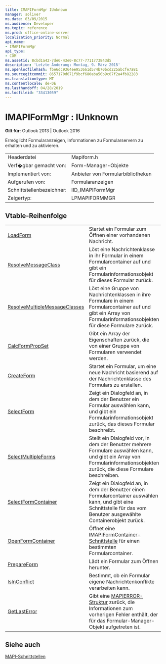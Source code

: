 ```yaml
---
title: IMAPIFormMgr IUnknown
manager: soliver
ms.date: 03/09/2015
ms.audience: Developer
ms.topic: reference
ms.prod: office-online-server
localization_priority: Normal
api_name:
- IMAPIFormMgr
api_type:
- COM
ms.assetid: 8cbd1a42-7de6-43e0-8c77-7711773843d5
description: 'Letzte Änderung: Montag, 9. März 2015'
ms.openlocfilehash: fbe6dc9364ee953661d574b70bcd225abcfe7a81
ms.sourcegitcommit: 8657170d071f9bcf680aba50b9c07f2a4fb82283
ms.translationtype: MT
ms.contentlocale: de-DE
ms.lasthandoff: 04/28/2019
ms.locfileid: "33413059"
---
```

# <a name="imapiformmgr--iunknown"></a>IMAPIFormMgr : IUnknown

  
  
**Gilt für**: Outlook 2013 | Outlook 2016 
  
Ermöglicht Formularanzeigen, Informationen zu Formularservern zu erhalten und zu aktivieren. 
  
|||
|:-----|:-----|
|Headerdatei  <br/> |Mapiform.h  <br/> |
|Verf�gbar gemacht von:  <br/> |Form-Manager-Objekte  <br/> |
|Implementiert von:  <br/> |Anbieter von Formularbibliotheken  <br/> |
|Aufgerufen von:  <br/> |Formularanzeigen  <br/> |
|Schnittstellenbezeichner:  <br/> |IID_IMAPIFormMgr  <br/> |
|Zeigertyp:  <br/> |LPMAPIFORMMGR  <br/> |
   
## <a name="vtable-order"></a>Vtable-Reihenfolge

|||
|:-----|:-----|
|[LoadForm](imapiformmgr-loadform.md) <br/> |Startet ein Formular zum Öffnen einer vorhandenen Nachricht.  <br/> |
|[ResolveMessageClass](imapiformmgr-resolvemessageclass.md) <br/> |Löst eine Nachrichtenklasse in ihr Formular in einem Formularcontainer auf und gibt ein Formularinformationsobjekt für dieses Formular zurück.  <br/> |
|[ResolveMultipleMessageClasses](imapiformmgr-resolvemultiplemessageclasses.md) <br/> |Löst eine Gruppe von Nachrichtenklassen in ihre Formulare in einem Formularcontainer auf und gibt ein Array von Formularinformationsobjekten für diese Formulare zurück.  <br/> |
|[CalcFormPropSet](imapiformmgr-calcformpropset.md) <br/> |Gibt ein Array der Eigenschaften zurück, die von einer Gruppe von Formularen verwendet werden.  <br/> |
|[CreateForm](imapiformmgr-createform.md) <br/> |Startet ein Formular, um eine neue Nachricht basierend auf der Nachrichtenklasse des Formulars zu erstellen.  <br/> |
|[SelectForm](imapiformmgr-selectform.md) <br/> |Zeigt ein Dialogfeld an, in dem der Benutzer ein Formular auswählen kann, und gibt ein Formularinformationsobjekt zurück, das dieses Formular beschreibt.  <br/> |
|[SelectMultipleForms](imapiformmgr-selectmultipleforms.md) <br/> |Stellt ein Dialogfeld vor, in dem der Benutzer mehrere Formulare auswählen kann, und gibt ein Array von Formularinformationsobjekten zurück, die diese Formulare beschreiben.  <br/> |
|[SelectFormContainer](imapiformmgr-selectformcontainer.md) <br/> |Zeigt ein Dialogfeld an, in dem der Benutzer einen Formularcontainer auswählen kann, und gibt eine Schnittstelle für das vom Benutzer ausgewählte Containerobjekt zurück.  <br/> |
|[OpenFormContainer](imapiformmgr-openformcontainer.md) <br/> |Öffnet eine [IMAPIFormContainer-Schnittstelle](imapiformcontaineriunknown.md) für einen bestimmten Formularcontainer.  <br/> |
|[PrepareForm](imapiformmgr-prepareform.md) <br/> |Lädt ein Formular zum Öffnen herunter.  <br/> |
|[IsInConflict](imapiformmgr-isinconflict.md) <br/> |Bestimmt, ob ein Formular eigene Nachrichtenkonflikte verarbeiten kann.  <br/> |
|[GetLastError](imapiformmgr-getlasterror.md) <br/> |Gibt eine [MAPIERROR-Struktur](mapierror.md) zurück, die Informationen zum vorherigen Fehler enthält, der für das Formular-Manager-Objekt aufgetreten ist.  <br/> |
   
## <a name="see-also"></a>Siehe auch



[MAPI-Schnittstellen](mapi-interfaces.md)

